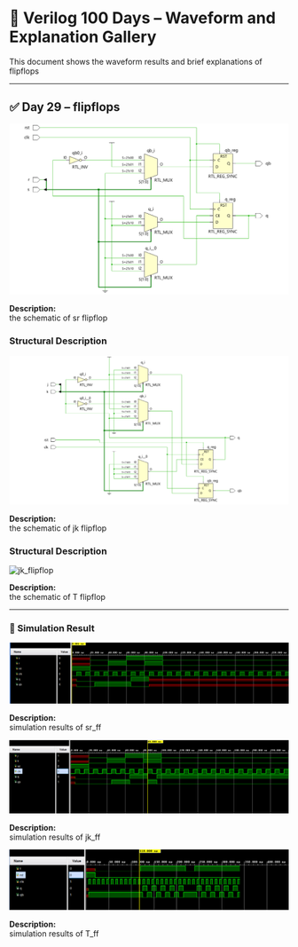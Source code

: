 
# 📘 Verilog 100 Days – Waveform and Explanation Gallery

This document shows the waveform results and brief explanations of flipflops

---

## ✅ Day 29 – flipflops

 

![sr_flipflop](./images/sr_schematic.png)

**Description:**  
 the schematic of sr flipflop



###  Structural Description

![jk_flipflop](./images/jk_schematic.png)

**Description:**  
 the schematic of jk flipflop

 ###  Structural Description

![jk_flipflop](./images/t_schematic.png)

**Description:**  
 the schematic of T flipflop

---

### 🔬 Simulation Result

![Simulation Waveform](./images/sr_sim.png)

**Description:**  
simulation results of sr_ff

![Simulation Waveform](./images/jk_sim.png)

**Description:**  
simulation results of jk_ff

![Simulation Waveform](./images/t_ff_sim.png)

**Description:**  
simulation results of T_ff
